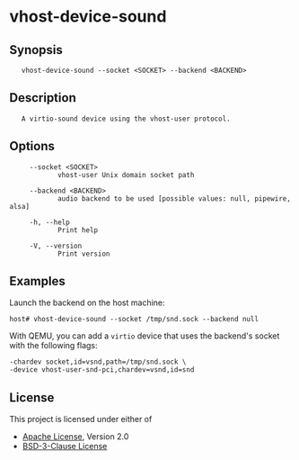 # vhost-device-sound

<!--
generated with help2man target/debug/vhost-device-sound |mandoc
-->
## Synopsis
       vhost-device-sound --socket <SOCKET> --backend <BACKEND>

## Description
       A virtio-sound device using the vhost-user protocol.

## Options

```text
     --socket <SOCKET>
            vhost-user Unix domain socket path

     --backend <BACKEND>
            audio backend to be used [possible values: null, pipewire, alsa]

     -h, --help
            Print help

     -V, --version
            Print version
```

## Examples

Launch the backend on the host machine:

```shell
host# vhost-device-sound --socket /tmp/snd.sock --backend null
```

With QEMU, you can add a `virtio` device that uses the backend's socket with the following flags:

```text
-chardev socket,id=vsnd,path=/tmp/snd.sock \
-device vhost-user-snd-pci,chardev=vsnd,id=snd
```

## License

This project is licensed under either of

- [Apache License](http://www.apache.org/licenses/LICENSE-2.0), Version 2.0
- [BSD-3-Clause License](https://opensource.org/licenses/BSD-3-Clause)
